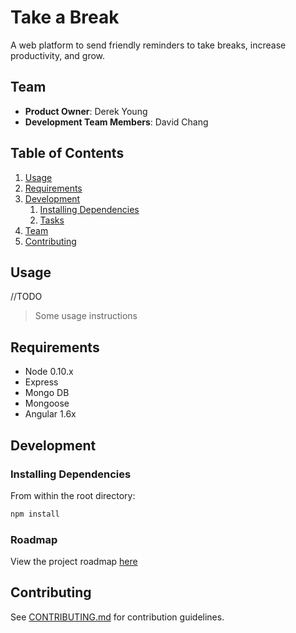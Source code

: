 # Take a Break

A web platform to send friendly reminders to take breaks, increase productivity, and grow.

## Team

  - __Product Owner__: Derek Young
  - __Development Team Members__: David Chang

## Table of Contents

1. [Usage](#Usage)
1. [Requirements](#requirements)
1. [Development](#development)
    1. [Installing Dependencies](#installing-dependencies)
    1. [Tasks](#tasks)
1. [Team](#team)
1. [Contributing](#contributing)

## Usage

//TODO
> Some usage instructions

## Requirements

- Node 0.10.x
- Express   
- Mongo DB
- Mongoose
- Angular 1.6x


## Development

### Installing Dependencies

From within the root directory:

```sh
npm install
```

### Roadmap

View the project roadmap [here](https://github.com/AlmondBrothers/TakeABreak/projects/1)


## Contributing

See [CONTRIBUTING.md](CONTRIBUTING.md) for contribution guidelines.
